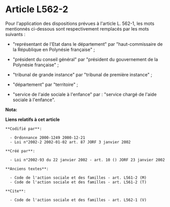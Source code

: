 # Article L562-2

Pour l'application des dispositions prévues à l'article L. 562-1, les mots mentionnés ci-dessous sont respectivement
remplacés par les mots suivants :

- "représentant de l'Etat dans le département" par "haut-commissaire de la République en Polynésie française" ;

- "président du conseil général" par "président du gouvernement de la Polynésie française" ;

- "tribunal de grande instance" par "tribunal de première instance" ;

- "département" par "territoire" ;

- "service de l'aide sociale à l'enfance" par : "service chargé de l'aide sociale à l'enfance".

**Nota:**



**Liens relatifs à cet article**

	**Codifié par**:

	  - Ordonnance 2000-1249 2000-12-21
	  - Loi n°2002-2 2002-01-02 art. 87 JORF 3 janvier 2002

	**Créé par**:

	  - Loi n°2002-93 du 22 janvier 2002 - art. 10 () JORF 23 janvier 2002

	**Anciens textes**:

	  - Code de l'action sociale et des familles - art. L561-2 (M)
	  - Code de l'action sociale et des familles - art. L561-2 (T)

	**Cite**:

	  - Code de l'action sociale et des familles - art. L562-1 (V)
